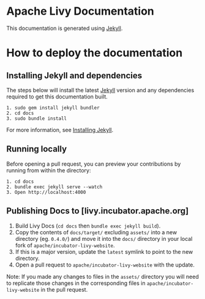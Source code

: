 <!--
{% comment %}
Licensed to the Apache Software Foundation (ASF) under one or more
contributor license agreements.  See the NOTICE file distributed with
this work for additional information regarding copyright ownership.
The ASF licenses this file to you under the Apache License, Version 2.0
(the "License"); you may not use this file except in compliance with
the License.  You may obtain a copy of the License at

http://www.apache.org/licenses/LICENSE-2.0

Unless required by applicable law or agreed to in writing, software
distributed under the License is distributed on an "AS IS" BASIS,
WITHOUT WARRANTIES OR CONDITIONS OF ANY KIND, either express or implied.
See the License for the specific language governing permissions and
limitations under the License.
{% endcomment %}
-->

# Apache Livy Documentation

This documentation is generated using [Jekyll](https://jekyllrb.com/).

# How to deploy the documentation

## Installing Jekyll and dependencies

The steps below will install the latest [Jekyll](https://jekyllrb.com/) version
and any dependencies required to get this documentation built.

```
1. sudo gem install jekyll bundler
2. cd docs
3. sudo bundle install
```

For more information, see [Installing Jekyll](https://jekyllrb.com/docs/installation/).

## Running locally

Before opening a pull request, you can preview your contributions by running from within the directory:

```
1. cd docs
2. bundle exec jekyll serve --watch
3. Open http://localhost:4000
```

## Publishing Docs to [livy.incubator.apache.org]

1. Build Livy Docs (`cd docs` then `bundle exec jekyll build`).
2. Copy the contents of `docs/target/` excluding `assets/` into a new directory (eg. `0.4.0/`) and
move it into the `docs/` directory in your local fork of `apache/incubator-livy-website`.
3. If this is a major version, update the `latest` symlink to point to the new directory.
4. Open a pull request to `apache/incubator-livy-website` with the update.

Note: If you made any changes to files in the `assets/` directory you will need to replicate those
changes in the corresponding files in `apache/incubator-livy-website` in the pull request.